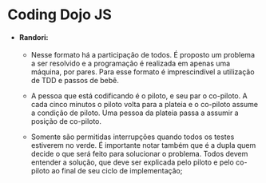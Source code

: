 # Coding Dojo JS

- #### Randori:
    -  Nesse formato há a participação de todos. É proposto um problema a ser resolvido e a programação é realizada em apenas uma máquina, por pares. Para esse formato é imprescindível a utilização de TDD e passos de bebê.

    - A pessoa que está codificando é o piloto, e seu par o co-piloto. A cada cinco minutos o piloto volta para a plateia e o co-piloto assume a condição de piloto. Uma pessoa da plateia passa a assumir a posição de co-piloto.

    - Somente são permitidas interrupções quando todos os testes estiverem no verde. É importante notar também que é a dupla quem decide o que será feito para solucionar o problema. Todos devem entender a solução, que deve ser explicada pelo piloto e pelo co-piloto ao final de seu ciclo de implementação;
